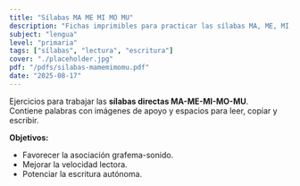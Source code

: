 ```yaml
---
title: "Sílabas MA ME MI MO MU"
description: "Fichas imprimibles para practicar las sílabas MA, ME, MI, MO, MU con actividades de lectura, copia y escritura que refuerzan la velocidad lectora y la escritura autónoma."
subject: "lengua"
level: "primaria"
tags: ["sílabas", "lectura", "escritura"]
cover: "./placeholder.jpg"
pdf: "/pdfs/silabas-mamemimomu.pdf"
date: "2025-08-17"
---
```


Ejercicios para trabajar las **sílabas directas MA-ME-MI-MO-MU**.  
Contiene palabras con imágenes de apoyo y espacios para leer, copiar y escribir.

**Objetivos:**
- Favorecer la asociación grafema-sonido.  
- Mejorar la velocidad lectora.  
- Potenciar la escritura autónoma.
